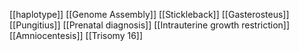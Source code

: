 [[haplotype]]
[[Genome Assembly]]
[[Stickleback]]
[[Gasterosteus]]
[[Pungitius]]
[[Prenatal diagnosis]]
[[Intrauterine growth restriction]]
[[Amniocentesis]]
[[Trisomy 16]]

